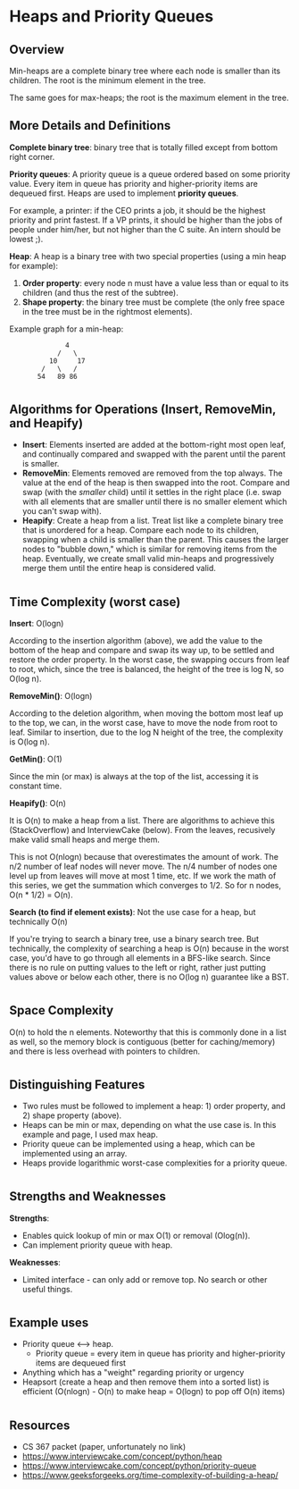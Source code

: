# Heaps and Priority Queues
## Overview

Min-heaps are a complete binary tree where each node is smaller than its children. The root is the minimum element in the tree.

The same goes for max-heaps; the root is the maximum element in the tree.

## More Details and Definitions
**Complete binary tree**: binary tree that is totally filled except from bottom right corner.

**Priority queues**: A priority queue is a queue ordered based on some priority value. Every item in queue has priority and higher-priority items are dequeued first. Heaps are used to implement **priority queues**.

For example, a printer: if the CEO prints a job, it should be the highest priority and print fastest. If a VP prints, it should be higher than the jobs of people under him/her, but not higher than the C suite. An intern should be lowest ;).

**Heap**: A heap is a binary tree with two special properties (using a min heap for example):
    
1) **Order property**: every node n must have a value less than or equal to its children (and thus the rest of the subtree).
2) **Shape property**: the binary tree must be complete (the only free space in the tree must be in the rightmost elements).

Example graph for a min-heap:
```
              4
            /   \
          10     17
        /   \   /
       54   89 86     
```

#
## Algorithms for Operations (Insert, RemoveMin, and Heapify)
- **Insert**: Elements inserted are added at the bottom-right most open leaf, and continually compared and swapped with the parent until the parent is smaller. 
- **RemoveMin**: Elements removed are removed from the top always. The value at the end of the heap is then swapped into the root. Compare and swap (with the _smaller_ child) until it settles in the right place (i.e. swap with all elements that are smaller until there is no smaller element which you can't swap with).
- **Heapify**: Create a heap from a list. Treat list like a complete binary tree that is unordered for a heap. Compare each node to its children, swapping when a child is smaller than the parent. This causes the larger nodes to "bubble down," which is similar for removing items from the heap. Eventually, we create small valid min-heaps and progressively merge them until the entire heap is considered valid. 

#
## Time Complexity (worst case)
**Insert**: O(logn)

According to the insertion algorithm (above), we add the value to the bottom of the heap and compare and swap its way up, to be settled and restore the order property. In the worst case, the swapping occurs from leaf to root, which, since the tree is balanced, the height of the tree is log N, so O(log n).

**RemoveMin()**: O(logn)

According to the deletion algorithm, when moving the bottom most leaf up to the top, we can, in the worst case, have to move the node from root to leaf. Similar to insertion, due to the log N height of the tree, the complexity is O(log n).

**GetMin()**: O(1)

Since the min (or max) is always at the top of the list, accessing it is constant time.

**Heapify()**: O(n)

It is O(n) to make a heap from a list. There are algorithms to achieve this (StackOverflow) and InterviewCake (below). From the leaves, recusively make valid small heaps and merge them.

This is not O(nlogn) because that overestimates the amount of work. The n/2 number of leaf nodes will never move. The n/4 number of nodes one level up from leaves will move at most 1 time, etc. If we work the math of this series, we get the summation which converges to 1/2. So for n nodes, O(n * 1/2) = O(n).

**Search (to find if element exists)**: Not the use case for a heap, but technically O(n)

If you're trying to search a binary tree, use a binary search tree. But technically, the complexity of searching a heap is O(n) because in the worst case, you'd have to go through all elements in a BFS-like search. Since there is no rule on putting values to the left or right, rather just putting values above or below each other, there is no O(log n) guarantee like a BST.

#
## Space Complexity
O(n) to hold the n elements. Noteworthy that this is commonly done in a list as well, so the memory block is contiguous (better for caching/memory) and there is less overhead with pointers to children.

#
## Distinguishing Features
- Two rules must be followed to implement a heap: 1) order property, and 2) shape property (above).
- Heaps can be min or max, depending on what the use case is. In this example and page, I used max heap.
- Priority queue can be implemented using a heap, which can be implemented using an array.
- Heaps provide logarithmic worst-case complexities for a priority queue.

#
## Strengths and Weaknesses
**Strengths**:
- Enables quick lookup of min or max O(1) or removal (Olog(n)).
- Can implement priority queue with heap.

**Weaknesses**:
- Limited interface - can only add or remove top. No search or other useful things.

#
## Example uses
- Priority queue <--> heap. 
  - Priority queue = every item in queue has priority and higher-priority items are dequeued first
- Anything which has a "weight" regarding priority or urgency
- Heapsort (create a heap and then remove them into a sorted list) is efficient (O(nlogn) - O(n) to make heap = O(logn) to pop off O(n) items)

#
## Resources
- CS 367 packet (paper, unfortunately no link)
- https://www.interviewcake.com/concept/python/heap
- https://www.interviewcake.com/concept/python/priority-queue
- https://www.geeksforgeeks.org/time-complexity-of-building-a-heap/

#